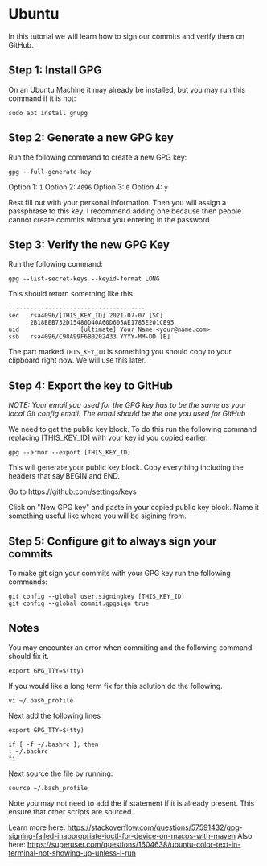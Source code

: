 # Ubuntu

In this tutorial we will learn how to sign our commits and verify them on GitHub.

## Step 1: Install GPG

On an Ubuntu Machine it may already be installed, but you may run this command if it is not:

```
sudo apt install gnupg
```

## Step 2: Generate a new GPG key

Run the following command to create a new GPG key:

```
gpg --full-generate-key
```

Option 1: `1`
Option 2: `4096`
Option 3: `0`
Option 4: `y`

Rest fill out with your personal information. Then you will assign a passphrase to this key. I recommend adding one because then people cannot create commits without you entering in the password.

## Step 3: Verify the new GPG Key

Run the following command:

```
gpg --list-secret-keys --keyid-format LONG
```

This should return something like this
```
--------------------------------------
sec   rsa4096/[THIS_KEY_ID] 2021-07-07 [SC]
      2B18EEB732D15480D40A60D605AE1785E201CE95
uid                 [ultimate] Your Name <your@name.com>
ssb   rsa4096/C98A99F6B0202433 YYYY-MM-DD [E]
```

The part marked `THIS_KEY_ID` is something you should copy to your clipboard right now. We will use this later.

## Step 4: Export the key to GitHub

*NOTE: Your email you used for the GPG key has to be the same as your local Git config email. The email should be the one you used for GitHub*

We need to get the public key block. To do this run the following command replacing [THIS_KEY_ID] with your key id you copied earlier.

```
gpg --armor --export [THIS_KEY_ID]
```

This will generate your public key block. Copy everything including the headers that say BEGIN and END.

Go to https://github.com/settings/keys

Click on "New GPG key" and paste in your copied public key block. Name it something useful like where you will be sigining from.

## Step 5: Configure git to always sign your commits

To make git sign your commits with your GPG key run the following commands:

```
git config --global user.signingkey [THIS_KEY_ID]
git config --global commit.gpgsign true
```

## Notes

You may encounter an error when commiting and the following command should fix it.

```
export GPG_TTY=$(tty)
```

If you would like a long term fix for this solution do the following.

```
vi ~/.bash_profile
```

Next add the following lines

```
export GPG_TTY=$(tty)

if [ -f ~/.bashrc ]; then
. ~/.bashrc
fi
```

Next source the file by running:

```
source ~/.bash_profile
```

Note you may not need to add the if statement if it is already present. This ensure that other scripts are sourced.

Learn more here: https://stackoverflow.com/questions/57591432/gpg-signing-failed-inappropriate-ioctl-for-device-on-macos-with-maven
Also here: https://superuser.com/questions/1604638/ubuntu-color-text-in-terminal-not-showing-up-unless-i-run
